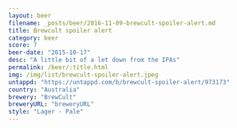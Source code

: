 ```yaml
---
layout: beer
filename: _posts/beer/2016-11-09-brewcult-spoiler-alert.md
title: Brewcult spoiler alert
category: beer
score: 7
beer-date: "2015-10-17"
desc: "A little bit of a let down from the IPAs"
permalink: /beer/:title.html
img: /img/list/brewcult-spoiler-alert.jpeg
untappd: "https://untappd.com/b/brewcult-spoiler-alert/973173"
country: "Australia"
brewery: "BrewCult"
breweryURL: "breweryURL"
style: "Lager - Pale"
---
```

